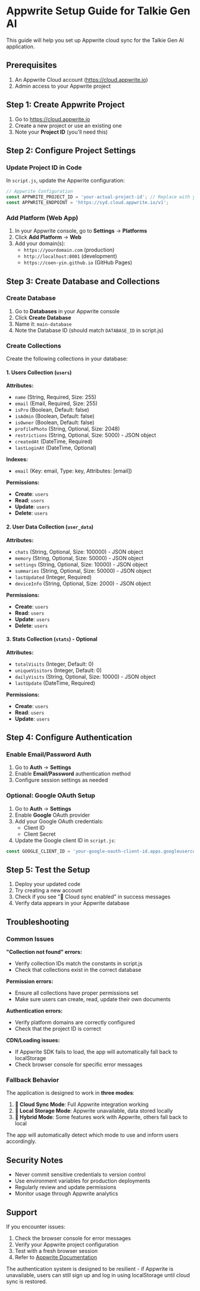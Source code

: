 # Appwrite Setup Guide for Talkie Gen AI

This guide will help you set up Appwrite cloud sync for the Talkie Gen AI application.

## Prerequisites

1. An Appwrite Cloud account (https://cloud.appwrite.io)
2. Admin access to your Appwrite project

## Step 1: Create Appwrite Project

1. Go to https://cloud.appwrite.io
2. Create a new project or use an existing one
3. Note your **Project ID** (you'll need this)

## Step 2: Configure Project Settings

### Update Project ID in Code

In `script.js`, update the Appwrite configuration:

```javascript
// Appwrite Configuration
const APPWRITE_PROJECT_ID = 'your-actual-project-id'; // Replace with your project ID
const APPWRITE_ENDPOINT = 'https://syd.cloud.appwrite.io/v1';
```

### Add Platform (Web App)

1. In your Appwrite console, go to **Settings** → **Platforms**
2. Click **Add Platform** → **Web**
3. Add your domain(s):
   - `https://yourdomain.com` (production)
   - `http://localhost:8001` (development)
   - `https://coen-yin.github.io` (GitHub Pages)

## Step 3: Create Database and Collections

### Create Database

1. Go to **Databases** in your Appwrite console
2. Click **Create Database**
3. Name it: `main-database`
4. Note the Database ID (should match `DATABASE_ID` in script.js)

### Create Collections

Create the following collections in your database:

#### 1. Users Collection (`users`)

**Attributes:**
- `name` (String, Required, Size: 255)
- `email` (Email, Required, Size: 255)
- `isPro` (Boolean, Default: false)
- `isAdmin` (Boolean, Default: false) 
- `isOwner` (Boolean, Default: false)
- `profilePhoto` (String, Optional, Size: 2048)
- `restrictions` (String, Optional, Size: 5000) - JSON object
- `createdAt` (DateTime, Required)
- `lastLoginAt` (DateTime, Optional)

**Indexes:**
- `email` (Key: email, Type: key, Attributes: [email])

**Permissions:**
- **Create**: `users`
- **Read**: `users`
- **Update**: `users` 
- **Delete**: `users`

#### 2. User Data Collection (`user_data`)

**Attributes:**
- `chats` (String, Optional, Size: 100000) - JSON object
- `memory` (String, Optional, Size: 50000) - JSON object
- `settings` (String, Optional, Size: 10000) - JSON object
- `summaries` (String, Optional, Size: 50000) - JSON object
- `lastUpdated` (Integer, Required)
- `deviceInfo` (String, Optional, Size: 2000) - JSON object

**Permissions:**
- **Create**: `users`
- **Read**: `users`
- **Update**: `users`
- **Delete**: `users`

#### 3. Stats Collection (`stats`) - Optional

**Attributes:**
- `totalVisits` (Integer, Default: 0)
- `uniqueVisitors` (Integer, Default: 0)
- `dailyVisits` (String, Optional, Size: 10000) - JSON object
- `lastUpdate` (DateTime, Required)

**Permissions:**
- **Create**: `users`
- **Read**: `users`
- **Update**: `users`

## Step 4: Configure Authentication

### Enable Email/Password Auth

1. Go to **Auth** → **Settings**
2. Enable **Email/Password** authentication method
3. Configure session settings as needed

### Optional: Google OAuth Setup

1. Go to **Auth** → **Settings** 
2. Enable **Google** OAuth provider
3. Add your Google OAuth credentials:
   - Client ID
   - Client Secret
4. Update the Google client ID in `script.js`:

```javascript
const GOOGLE_CLIENT_ID = 'your-google-oauth-client-id.apps.googleusercontent.com';
```

## Step 5: Test the Setup

1. Deploy your updated code
2. Try creating a new account
3. Check if you see "🌟 Cloud sync enabled" in success messages
4. Verify data appears in your Appwrite database

## Troubleshooting

### Common Issues

**"Collection not found" errors:**
- Verify collection IDs match the constants in script.js
- Check that collections exist in the correct database

**Permission errors:**
- Ensure all collections have proper permissions set
- Make sure users can create, read, update their own documents

**Authentication errors:**
- Verify platform domains are correctly configured
- Check that the project ID is correct

**CDN/Loading issues:**
- If Appwrite SDK fails to load, the app will automatically fall back to localStorage
- Check browser console for specific error messages

### Fallback Behavior

The application is designed to work in **three modes**:

1. **🌟 Cloud Sync Mode**: Full Appwrite integration working
2. **💾 Local Storage Mode**: Appwrite unavailable, data stored locally  
3. **🔄 Hybrid Mode**: Some features work with Appwrite, others fall back to local

The app will automatically detect which mode to use and inform users accordingly.

## Security Notes

- Never commit sensitive credentials to version control
- Use environment variables for production deployments
- Regularly review and update permissions
- Monitor usage through Appwrite analytics

## Support

If you encounter issues:

1. Check the browser console for error messages
2. Verify your Appwrite project configuration
3. Test with a fresh browser session
4. Refer to [Appwrite Documentation](https://appwrite.io/docs)

The authentication system is designed to be resilient - if Appwrite is unavailable, users can still sign up and log in using localStorage until cloud sync is restored.